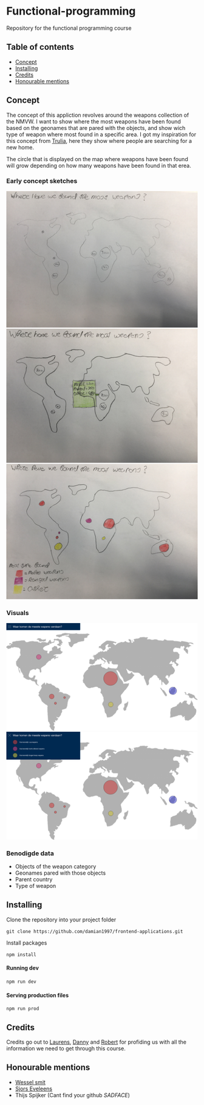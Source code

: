 # Functional-programming 
Repository for the functional programming course

## Table of contents
* [Concept](#concept)
* [Installing](#installing)
* [Credits](#credits)
* [Honourable mentions](#honourable-mentions)

## Concept
The concept of this appliction revolves around the weapons collection of the NMVW. I want to show where the most weapons have been found based on the geonames that are pared with the objects, and show wich type of weapon where most found in a specific area. I got my inspiration for this concept from [Trulia](https://www.trulia.com/research/where-are-house-hunters-searching/), here they show where people are searching for a new home.

The circle that is displayed on the map where weapons have been found will grow depending on how many weapons have been found in that erea.

### Early concept sketches
<img src="dist/images/github-images/concept-schets1.jpeg">
<img src="dist/images/github-images/concept-schets1-hover.jpeg">
<img src="dist/images/github-images/concept-schets2.jpeg">

### Visuals
<img src="dist/images/github-images/concept-1.png">
<img src="dist/images/github-images/concept2.png">

### Benodigde data
* Objects of the weapon category
* Geonames pared with those objects
* Parent country
* Type of weapon

## Installing
Clone the repository into your project folder
```
git clone https://github.com/damian1997/frontend-applications.git
```

Install packages
```
npm install
```

#### Running dev
```
npm run dev
```

#### Serving production files
```
npm run prod
```

## Credits
Credits go out to [Laurens](https://github.com/Razpudding), [Danny](https://github.com/dandevri) and [Robert](https://github.com/roberrrt-s) for profiding us with all the information we need to get through this course.

## Honourable mentions
* [Wessel smit](https://github.com/WesselSmit)
* [Sjors Eveleens](https://github.com/Choerd)
* Thijs Spijker (Cant find your github *SADFACE*)